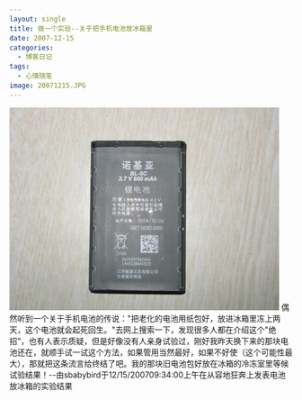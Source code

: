```yaml
---
layout: single
title: 做一个实验--关于把手机电池放冰箱里
date: 2007-12-15
categories:
  - 博客日记
tags:
  - 心情随笔
image: 20071215.JPG
---
```

![](20071215-1.JPG)
偶然听到一个关于手机电池的传说：\"把老化的电池用纸包好，放进冰箱里冻上两天，这个电池就会起死回生。\"去网上搜索一下，发现很多人都在介绍这个\"绝招\"，也有人表示质疑，但是好像没有人亲身试验过，刚好我昨天换下来的那块电池还在，就顺手试一试这个方法，如果管用当然最好，如果不好使（这个可能性最大），那就把这条流言给终结了吧。我的那块旧电池包好放在冰箱的冷冻室里等候试验结果！--由sbabybird于12/15/200709&#58;34&#58;00上午在从容地狂奔上发表电池放冰箱的实验结果

